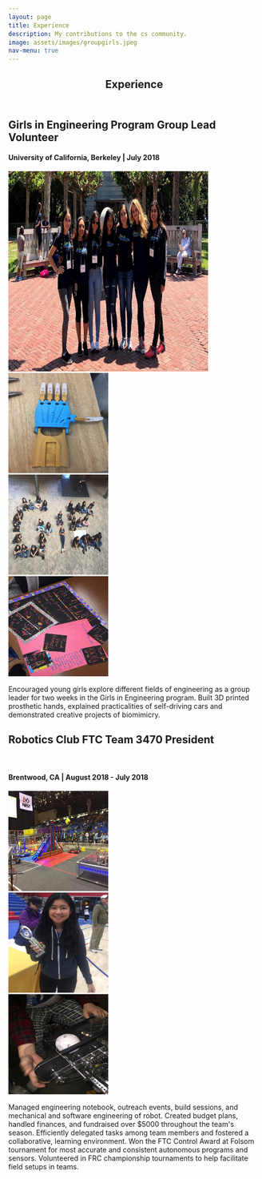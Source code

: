 ```yaml
---
layout: page
title: Experience
description: My contributions to the cs community.
image: assets/images/groupgirls.jpeg
nav-menu: true
---
```


<!-- Main -->
<div id="main" class="alt">

<!-- One -->
<section id="one">
	<div class="inner">
		<header class="major">
			<h1>Experience</h1>
		</header>

<!-- Content -->
<h2 id="content">Girls in Engineering Program Group Lead Volunteer</h2>
<h4>University of California, Berkeley | July 2018</h4>
<span class="image fit"><img src="assets/images/groupgirls.jpeg" width="400" height="400" alt="" /></span>
<div class="box alt">
	<div class="row 50% uniform">
		<div class="4u"><span class="image fit"><img src="assets/images/prosthetichand.JPG" width="200" height="200" alt="" /></span></div>
		<div class="4u"><span class="image fit"><img src="assets/images/littlegirls.JPG" alt="" width="200" height="200" /></span></div>
		<div class="4u$"><span class="image fit"><img src="assets/images/thankyou.JPG" width="200" height="200" alt="" /></span></div>
	</div>
</div>
		
<div class="box">	
	<p>Encouraged young girls explore different fields of engineering as a group leader for two weeks in the Girls in Engineering program. Built 3D printed prosthetic hands, explained practicalities of self-driving cars and demonstrated creative projects of biomimicry.</p>
</div>	



<h2 id="content">Robotics Club FTC Team 3470 President</h2>
<br><h4>Brentwood, CA | August 2018 - July 2018</h4>

<div class="box alt">
	<div class="row 50% uniform">
		<div class="4u"><span class="image fit"><img src="assets/images/frc.JPG" width="200" height="200" alt=""></span></div>
		<div class="4u"><span class="image fit"><img src="assets/images/controlaward.jpeg" width="200" height="200" alt="" /></span></div>
		<div class="4u$"><span class="image fit"><img src="assets/images/robotmechanism.JPG" width="200" height="200" alt="" /></span></div>
	</div>
</div>

<div class="box">
	<p>Managed engineering notebook, outreach events, build sessions, and mechanical and software engineering of robot.
Created budget plans, handled finances, and fundraised over $5000 throughout the team's season. Efficiently delegated tasks among team members and fostered a collaborative, learning environment. Won the FTC Control Award at Folsom tournament for most accurate and consistent autonomous programs and sensors. Volunteered in FRC championship tournaments to help facilitate field setups in teams.</p>
</div>
